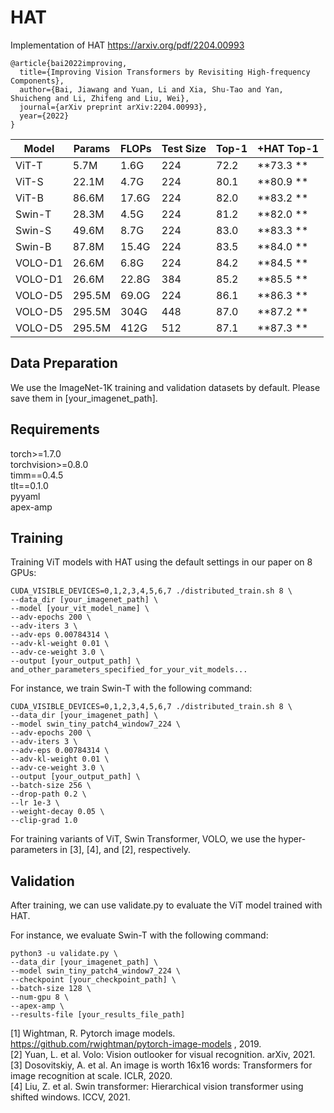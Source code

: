 # HAT

Implementation of HAT https://arxiv.org/pdf/2204.00993
```shell
@article{bai2022improving,
  title={Improving Vision Transformers by Revisiting High-frequency Components},
  author={Bai, Jiawang and Yuan, Li and Xia, Shu-Tao and Yan, Shuicheng and Li, Zhifeng and Liu, Wei},
  journal={arXiv preprint arXiv:2204.00993},
  year={2022}
}
```

| Model   | Params | FLOPs | Test Size | Top-1 | +HAT Top-1 |
|---------|--------|-------|-----------|-------|------------|
| ViT-T   | 5.7M   | 1.6G  | 224       | 72.2  | **73.3 **      |
| ViT-S   | 22.1M  | 4.7G  | 224       | 80.1  |  **80.9   **     |
| ViT-B   | 86.6M  | 17.6G | 224       | 82.0  |  **83.2   **     |
| Swin-T  | 28.3M  | 4.5G  | 224       | 81.2  |  **82.0  **      |
| Swin-S  | 49.6M  | 8.7G  | 224       | 83.0  |  **83.3  **      |
| Swin-B  | 87.8M  | 15.4G | 224       | 83.5  |  **84.0 **       |
| VOLO-D1 | 26.6M  | 6.8G  | 224       | 84.2  |  **84.5 **       |
| VOLO-D1 | 26.6M  | 22.8G | 384       | 85.2  |  **85.5 **       |
| VOLO-D5 | 295.5M | 69.0G | 224       | 86.1  |  **86.3 **       |
| VOLO-D5 | 295.5M | 304G  | 448       | 87.0  |  **87.2  **      |
| VOLO-D5 | 295.5M | 412G  | 512       | 87.1  |  **87.3  **      |


## Data Preparation
We use the ImageNet-1K training and validation datasets by default.
Please save them in [your_imagenet_path].


## Requirements
torch>=1.7.0  
torchvision>=0.8.0  
timm==0.4.5  
tlt==0.1.0  
pyyaml  
apex-amp  

## Training
Training ViT models with HAT using the default settings in our paper on 8 GPUs:

```shell
CUDA_VISIBLE_DEVICES=0,1,2,3,4,5,6,7 ./distributed_train.sh 8 \
--data_dir [your_imagenet_path] \
--model [your_vit_model_name] \
--adv-epochs 200 \
--adv-iters 3 \
--adv-eps 0.00784314 \
--adv-kl-weight 0.01 \
--adv-ce-weight 3.0 \
--output [your_output_path] \
and_other_parameters_specified_for_your_vit_models...
```

For instance, we train Swin-T with the following command:
```shell
CUDA_VISIBLE_DEVICES=0,1,2,3,4,5,6,7 ./distributed_train.sh 8 \
--data_dir [your_imagenet_path] \
--model swin_tiny_patch4_window7_224 \
--adv-epochs 200 \
--adv-iters 3 \
--adv-eps 0.00784314 \
--adv-kl-weight 0.01 \
--adv-ce-weight 3.0 \
--output [your_output_path] \
--batch-size 256 \
--drop-path 0.2 \
--lr 1e-3 \
--weight-decay 0.05 \
--clip-grad 1.0
```
For training variants of ViT, Swin Transformer, VOLO, we use the hyper-parameters in [3], [4], and [2], respectively.

## Validation

After training, we can use validate.py to evaluate the ViT model trained with HAT.

For instance, we evaluate Swin-T with the following command:
```shell
python3 -u validate.py \
--data_dir [your_imagenet_path] \
--model swin_tiny_patch4_window7_224 \
--checkpoint [your_checkpoint_path] \
--batch-size 128 \
--num-gpu 8 \
--apex-amp \
--results-file [your_results_file_path]
```

[1] Wightman, R. Pytorch image models. https://github.com/rwightman/pytorch-image-models , 2019.  
[2] Yuan, L. et al. Volo: Vision outlooker for visual recognition. arXiv, 2021.  
[3] Dosovitskiy, A. et al. An image is worth 16x16 words: Transformers for image recognition at scale. ICLR, 2020.  
[4] Liu, Z. et al. Swin transformer: Hierarchical vision transformer using shifted windows. ICCV, 2021.
